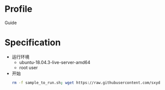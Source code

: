 # Profile
Guide

# Specification
  * 运行环境
    * ubuntu-18.04.3-live-server-amd64
    * root user
  * 开始
    ```bash
    rm -f sample_to_run.sh; wget https://raw.githubusercontent.com/sxydh/other-data/master/utils/sample-shell/sample_to_run.sh; chmod +x sample_to_run.sh; ./sample_to_run.sh
    ```